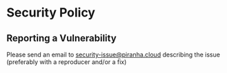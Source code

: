 # Security Policy

## Reporting a Vulnerability

Please send an email to security-issue@piranha.cloud describing the issue 
(preferably with a reproducer and/or a fix)
